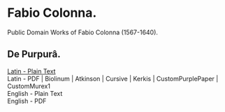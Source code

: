 # Fabio Colonna.

Public Domain Works of Fabio Colonna (1567-1640).

## De Purpurâ.

[Latin - Plain Text](de-purpura/full-text-latin.md)  
Latin - PDF | Biolinum | Atkinson | Cursive | Kerkis | CustomPurplePaper | CustomMurex1  
English - Plain Text  
English - PDF  
